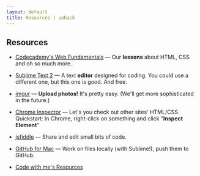 ```yaml
---
layout: default
title: Resources | uohack
---
```


<h2>Resources</h2>

- [Codecademy's Web Fundamentals](http://www.codecademy.com/tracks/web/resume) &mdash; Our **lessons** about HTML, CSS and oh so much more.

- [Sublime Text 2](http://www.sublimetext.com/2) &mdash; A text **editor** designed for coding. You could use a different one, but this one is good. And free.

- [imgur](http://imgur.com) &mdash; **Upload photos!** It's pretty easy. (We'll get more sophisticated in the future.)

- [Chrome Inspector](https://developers.google.com/chrome-developer-tools/docs/elements) &mdash; Let's you check out other sites' HTML/CSS. Quickstart: In Chrome, right-click on something and click "**Inspect Element**"

- [jsfiddle](http://jsfiddle.net/) &mdash; Share and edit small bits of code.

- [GitHub for Mac](http://mac.github.com/) &mdash; Work on files locally (with Sublime!), push them to GitHub.

- [Code with me's Resources](http://codewithme.us/portland/resources.html) 